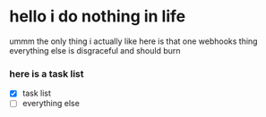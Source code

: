 # hello i do nothing in life
ummm the only thing i actually like here is that one webhooks thing everything else is disgraceful and should burn

### here is a task list
- [x] task list
- [ ] everything else
